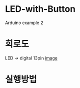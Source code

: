 # LED-with-Button
Arduino example 2  

# 회로도
LED -> digital 13pin 
[image](https://user-images.githubusercontent.com/79436159/108667697-1ca4dd00-751d-11eb-90b3-79945ec1a951.png)


# 실행방법
